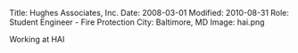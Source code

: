 Title: Hughes Associates, Inc.
Date: 2008-03-01
Modified: 2010-08-31
Role: Student Engineer - Fire Protection
City: Baltimore, MD
Image: hai.png

Working at HAI